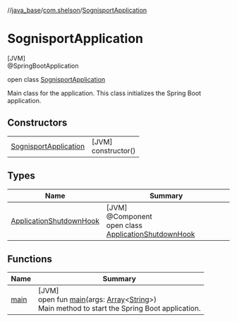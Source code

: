 //[java_base](../../../index.md)/[com.shelson](../index.md)/[SognisportApplication](index.md)

# SognisportApplication

[JVM]\
@SpringBootApplication

open class [SognisportApplication](index.md)

Main class for the application. This class initializes the Spring Boot application.

## Constructors

| | |
|---|---|
| [SognisportApplication](-sognisport-application.md) | [JVM]<br>constructor() |

## Types

| Name | Summary |
|---|---|
| [ApplicationShutdownHook](-application-shutdown-hook/index.md) | [JVM]<br>@Component<br>open class [ApplicationShutdownHook](-application-shutdown-hook/index.md) |

## Functions

| Name | Summary |
|---|---|
| [main](main.md) | [JVM]<br>open fun [main](main.md)(args: [Array](https://kotlinlang.org/api/latest/jvm/stdlib/kotlin/-array/index.html)&lt;[String](https://docs.oracle.com/javase/8/docs/api/java/lang/String.html)&gt;)<br>Main method to start the Spring Boot application. |
